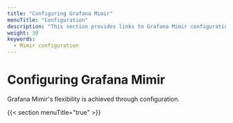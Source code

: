 ```yaml
---
title: "Configuring Grafana Mimir"
menuTitle: "Configuration"
description: "This section provides links to Grafana Mimir configuration topics."
weight: 30
keywords:
  - Mimir configuration
---
```


# Configuring Grafana Mimir

Grafana Mimir's flexibility is achieved through configuration.

{{< section menuTitle="true" >}}
